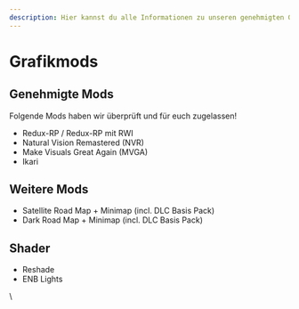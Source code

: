 ```yaml
---
description: Hier kannst du alle Informationen zu unseren genehmigten Grafikmods finden
---
```


# Grafikmods

## **Genehmigte Mods**

Folgende Mods haben wir überprüft und für euch zugelassen!

* Redux-RP / Redux-RP mit RWI
* Natural Vision Remastered (NVR)
* Make Visuals Great Again (MVGA)
* Ikari

## **Weitere Mods**

* Satellite Road Map + Minimap (incl. DLC Basis Pack)
* Dark Road Map + Minimap (incl. DLC Basis Pack)

## Shader

* Reshade
* ENB Lights

\
